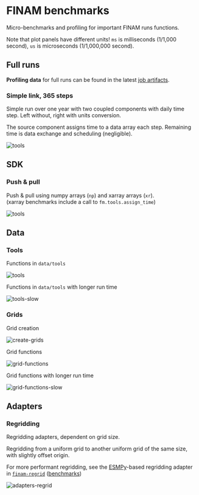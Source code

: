 # FINAM benchmarks

Micro-benchmarks and profiling for important FINAM runs functions.

Note that plot panels have different units!
`ms` is milliseconds (1/1,000 second), `us` is microseconds (1/1,000,000 second).

## Full runs

**Profiling data** for full runs can be found in the latest [job artifacts](https://git.ufz.de/FINAM/finam/-/jobs/artifacts/main/browse/prof?job=profile).

### Simple link, 365 steps

Simple run over one year with two coupled components with daily time step.
Left without, right with units conversion.

The source component assigns time to a data array each step.
Remaining time is data exchange and scheduling (negligible).

![tools](https://git.ufz.de/FINAM/finam/-/jobs/artifacts/main/raw/bench/bench-run-sim.svg?job=benchmark)

## SDK

### Push & pull

Push & pull using numpy arrays (`np`) and xarray arrays (`xr`).  
(xarray benchmarks include a call to `fm.tools.assign_time`)

![tools](https://git.ufz.de/FINAM/finam/-/jobs/artifacts/main/raw/bench/bench-sdk-io.svg?job=benchmark)

## Data

### Tools

Functions in `data/tools`

![tools](https://git.ufz.de/FINAM/finam/-/jobs/artifacts/main/raw/bench/bench-data-tools.svg?job=benchmark)

Functions in `data/tools` with longer run time

![tools-slow](https://git.ufz.de/FINAM/finam/-/jobs/artifacts/main/raw/bench/bench-data-tools-slow.svg?job=benchmark)

### Grids

Grid creation

![create-grids](https://git.ufz.de/FINAM/finam/-/jobs/artifacts/main/raw/bench/bench-data-create-grids.svg?job=benchmark)

Grid functions

![grid-functions](https://git.ufz.de/FINAM/finam/-/jobs/artifacts/main/raw/bench/bench-data-grid-functions.svg?job=benchmark)

Grid functions with longer run time

![grid-functions-slow](https://git.ufz.de/FINAM/finam/-/jobs/artifacts/main/raw/bench/bench-data-grid-functions-slow.svg?job=benchmark)

## Adapters

### Regridding

Regridding adapters, dependent on grid size.

Regridding from a uniform grid to another uniform grid of the same size, with slightly offset origin.

For more performant regridding, see the
[ESMPy](https://earthsystemmodeling.org/esmpy/)-based regridding adapter in
[`finam-regrid`](https://git.ufz.de/FINAM/finam-regrid/)
([benchmarks](https://git.ufz.de/FINAM/finam-regrid/-/tree/main/benchmarks))

![adapters-regrid](https://git.ufz.de/FINAM/finam/-/jobs/artifacts/main/raw/bench/bench-adapters-regrid.svg?job=benchmark)
